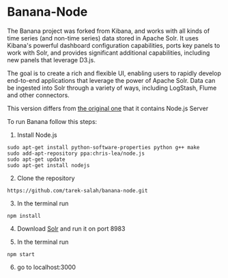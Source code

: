 # Banana-Node

The Banana project was forked from Kibana, and works with all kinds of time series (and non-time series) data stored in Apache Solr. It uses Kibana's powerful dashboard configuration capabilities, ports key panels to work with Solr, and provides significant additional capabilities, including new panels that leverage D3.js.

The goal is to create a rich and flexible UI, enabling users to rapidly develop end-to-end applications that leverage the power of Apache Solr. Data can be ingested into Solr through a variety of ways, including LogStash, Flume and other connectors.

This version differs from [the original one](https://github.com/LucidWorks/banana) that it contains Node.js Server

To run Banana follow this steps:

1. Install Node.js
```
sudo apt-get install python-software-properties python g++ make
sudo add-apt-repository ppa:chris-lea/node.js
sudo apt-get update
sudo apt-get install nodejs
```
2. Clone the repository
```
https://github.com/tarek-salah/banana-node.git
```

3. In the terminal run 
```
npm install
```

4. Download [Solr](http://lucene.apache.org/solr/) and run it on port 8983

5. In the terminal run 
```
npm start
```

6. go to localhost:3000

